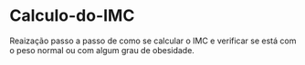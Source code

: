 # Calculo-do-IMC
Reaização passo a passo de como se calcular o IMC e verificar se está com o peso normal ou com algum grau de obesidade.
